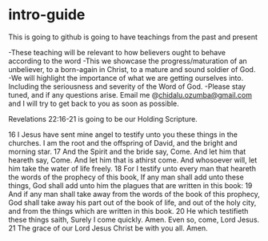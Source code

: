 # intro-guide

This is going to github is going to have teachings from the past and present

-These teaching will be relevant to how believers ought to behave according to the word 
-This we showcase the progress/maturation of an unbeliever, to a born-again in Christ, to a mature and sound soldier of God. 
-We will highlight the importance of what we are getting ourselves into. Including the seriousness and severity of the Word of God. 
-Please stay tuned, and if any questions arise. Email me @chidalu.ozumba@gmail.com and I will try to get back to you as soon as possible. 


Revelations 22:16-21 is going to be our Holding Scripture. 

16 I Jesus have sent mine angel to testify unto you these things in the churches. I am the root and the offspring of David, and the bright and morning star.
17 And the Spirit and the bride say, Come. And let him that heareth say, Come. And let him that is athirst come. And whosoever will, let him take the water of life freely.
18 For I testify unto every man that heareth the words of the prophecy of this book, If any man shall add unto these things, God shall add unto him the plagues that are written in this book:
19 And if any man shall take away from the words of the book of this prophecy, God shall take away his part out of the book of life, and out of the holy city, and from the things which are written in this book.
20 He which testifieth these things saith, Surely I come quickly. Amen. Even so, come, Lord Jesus.
21 The grace of our Lord Jesus Christ be with you all. Amen.
